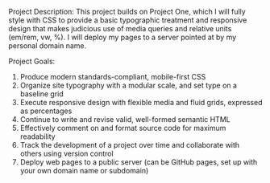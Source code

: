 Project Description:
This project builds on Project One, which I will fully style with CSS to provide a basic typographic treatment and responsive design that makes judicious use of media queries and relative units (em/rem, vw, %). I will deploy my pages to a server pointed at by my personal domain name.

Project Goals:
1. Produce modern standards-compliant, mobile-first CSS
2. Organize site typography with a modular scale, and set type on a baseline grid
3. Execute responsive design with flexible media and fluid grids, expressed as percentages
4. Continue to write and revise valid, well-formed semantic HTML
5. Effectively comment on and format source code for maximum readability
6. Track the development of a project over time and collaborate with others using version control
7. Deploy web pages to a public server (can be GitHub pages, set up with your own domain name or subdomain)
